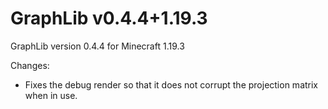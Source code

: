 # GraphLib v0.4.4+1.19.3

GraphLib version 0.4.4 for Minecraft 1.19.3

Changes:

* Fixes the debug render so that it does not corrupt the projection matrix when in use.

